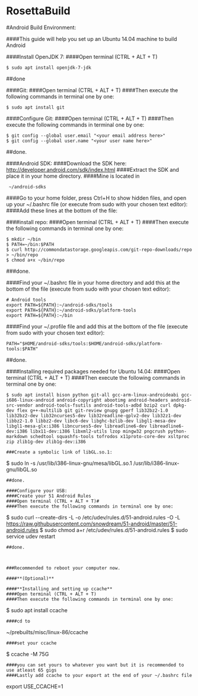 RosettaBuild
============
#Android Build Environment:

####This guide will help you set up an Ubuntu 14.04 machine to build Android

####Install OpenJDK 7:
####Open terminal (CTRL + ALT + T)

```
$ sudo apt install openjdk-7-jdk
```
##done

####Git:
####Open terminal (CTRL + ALT + T)
####Then execute the following commands in terminal one by one:
```
$ sudo apt install git
```
####Configure Git:
####Open terminal (CTRL + ALT + T)
####Then execute the following commands in terminal one by one:
```
$ git config --global user.email "<your email address here>"
$ git config --global user.name "<your user name here>"
```
##done.

####Android SDK:
####Download the SDK here: http://developer.android.com/sdk/index.html
####Extract the SDK and place it in your home directory.
####Mine is located in
```
 ~/android-sdks
```
####Go to your home folder, press Ctrl+H to show hidden files, and open up your ~/.bashrc file (or execute from sudo with your chosen text editor):
####Add these lines at the bottom of the file:

####install repo:
####Open terminal (CTRL + ALT + T)
####Then execute the following commands in terminal one by one:
```
$ mkdir ~/bin
$ PATH=~/bin:$PATH
$ curl http://commondatastorage.googleapis.com/git-repo-downloads/repo > ~/bin/repo
$ chmod a+x ~/bin/repo
```
###done.

####Find your ~/.bashrc file in your home directory and add this at the bottom of the file (execute from sudo with your chosen text editor):
```
# Android tools
export PATH=${PATH}:~/android-sdks/tools
export PATH=${PATH}:~/android-sdks/platform-tools
export PATH=${PATH}:~/bin
```
####Find your ~/.profile file and add this at the bottom of the file (execute from sudo with your chosen text editor):
```
PATH="$HOME/android-sdks/tools:$HOME/android-sdks/platform-tools:$PATH"
```
##done.

####Installing required packages needed for Ubuntu 14.04:
####Open terminal (CTRL + ALT + T)
####Then execute the following commands in terminal one by one:
```
$ sudo apt install bison python git-all gcc-arm-linux-androideabi gcc-i686-linux-android android-copyright abootimg android-headers android-src-vendor android-tools-fsutils android-tools-adbd bzip2 curl dpkg-dev flex g++-multilib git git-review gnupg gperf lib32bz2-1.0 lib32bz2-dev lib32ncurses5-dev lib32readline-gplv2-dev lib32z1-dev libbz2-1.0 libbz2-dev libc6-dev libghc-bzlib-dev libgl1-mesa-dev libgl1-mesa-glx:i386 libncurses5-dev libreadline6-dev libreadline6-dev:i386 libx11-dev:i386 libxml2-utils lzop mingw32 pngcrush python-markdown schedtool squashfs-tools tofrodos x11proto-core-dev xsltproc zip zlib1g-dev zlib1g-dev:i386 
```

```
###Create a symbolic link of libGL.so.1:
```
$ sudo ln -s /usr/lib/i386-linux-gnu/mesa/libGL.so.1 /usr/lib/i386-linux-gnu/libGL.so
```
##done.

####Configure your USB:
####Create your 51 Android Rules
####Open terminal (CTRL + ALT + T)# 
####Then execute the following commands in terminal one by one:
```
$ sudo curl --create-dirs -L -o /etc/udev/rules.d/51-android.rules -O -L https://raw.githubusercontent.com/snowdream/51-android/master/51-android.rules
$ sudo chmod a+r /etc/udev/rules.d/51-android.rules
$ sudo service udev restart
```
##done.



###Recommended to reboot your computer now. 

####**(Optional)**

####**Installing and setting up ccache**
####Open terminal (CTRL + ALT + T)
####Then execute the following commands in terminal one by one:
```
$ sudo apt install ccache
```
####cd to 
```
~/prebuilts/misc/linux-86/ccache
```
####set your ccache 
```
$ ccache -M 75G 
```
####you can set yours to whatever you want but it is recommended to use atleast 65 gigs
####Lastly add ccache to your export at the end of your ~/.bashrc file
```
export USE_CCACHE=1
```
